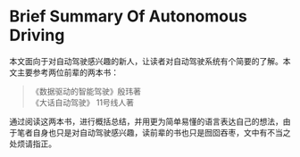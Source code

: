 # Brief Summary Of Autonomous Driving
 本文面向于对自动驾驶感兴趣的新人，让读者对自动驾驶系统有个简要的了解。本文主要参考两位前辈的两本书：
 >《数据驱动的智能驾驶》殷玮著  
 >《大话自动驾驶》 11号线人著    

 通过阅读这两本书，进行概括总结，并用更为简单易懂的语言表达自己的想法，由于笔者自身也只是对自动驾驶感兴趣，读前辈的书也只是囫囵吞枣，文中有不当之处烦请指正。
